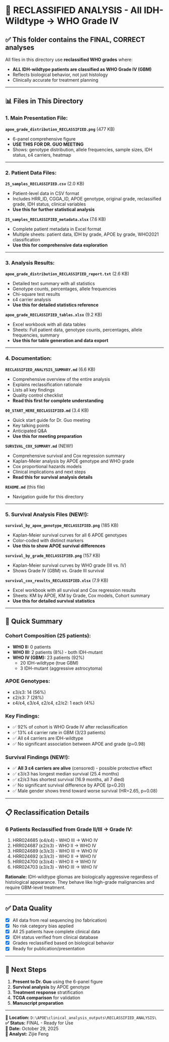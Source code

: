 # 📁 RECLASSIFIED ANALYSIS - All IDH-Wildtype → WHO Grade IV

## ✅ This folder contains the FINAL, CORRECT analyses

All files in this directory use **reclassified WHO grades** where:
- **ALL IDH-wildtype patients are classified as WHO Grade IV (GBM)**
- Reflects biological behavior, not just histology
- Clinically accurate for treatment planning

---

## 📊 Files in This Directory

### **1. Main Presentation File:**
**`apoe_grade_distribution_RECLASSIFIED.png`** (477 KB)
- 6-panel comprehensive figure
- **USE THIS FOR DR. GUO MEETING**
- Shows: genotype distribution, allele frequencies, sample sizes, IDH status, ε4 carriers, heatmap

---

### **2. Patient Data Files:**

**`25_samples_RECLASSIFIED.csv`** (2.0 KB)
- Patient-level data in CSV format
- Includes HRR_ID, CGGA_ID, APOE genotype, original grade, reclassified grade, IDH status, clinical variables
- **Use this for further statistical analysis**

**`25_samples_RECLASSIFIED_metadata.xlsx`** (7.6 KB)
- Complete patient metadata in Excel format
- Multiple sheets: patient data, IDH by grade, APOE by grade, WHO2021 classification
- **Use this for comprehensive data exploration**

---

### **3. Analysis Results:**

**`apoe_grade_distribution_RECLASSIFIED_report.txt`** (2.6 KB)
- Detailed text summary with all statistics
- Genotype counts, percentages, allele frequencies
- Chi-square test results
- ε4 carrier analysis
- **Use this for detailed statistics reference**

**`apoe_grade_RECLASSIFIED_tables.xlsx`** (9.2 KB)
- Excel workbook with all data tables
- Sheets: Full patient data, genotype counts, percentages, allele frequencies, summary
- **Use this for table generation and data export**

---

### **4. Documentation:**

**`RECLASSIFIED_ANALYSIS_SUMMARY.md`** (6.6 KB)
- Comprehensive overview of the entire analysis
- Explains reclassification rationale
- Lists all key findings
- Quality control checklist
- **Read this first for complete understanding**

**`00_START_HERE_RECLASSIFIED.md`** (3.4 KB)
- Quick start guide for Dr. Guo meeting
- Key talking points
- Anticipated Q&A
- **Use this for meeting preparation**

**`SURVIVAL_COX_SUMMARY.md`** (NEW!)
- Comprehensive survival and Cox regression summary
- Kaplan-Meier analysis by APOE genotype and WHO grade
- Cox proportional hazards models
- Clinical implications and next steps
- **Read this for survival analysis details**

**`README.md`** (this file)
- Navigation guide for this directory

---

### **5. Survival Analysis Files (NEW!):**

**`survival_by_apoe_genotype_RECLASSIFIED.png`** (185 KB)
- Kaplan-Meier survival curves for all 6 APOE genotypes
- Color-coded with distinct markers
- **Use this to show APOE survival differences**

**`survival_by_grade_RECLASSIFIED.png`** (157 KB)
- Kaplan-Meier survival curves by WHO grade (III vs. IV)
- Shows Grade IV (GBM) vs. Grade III survival

**`survival_cox_results_RECLASSIFIED.xlsx`** (7.9 KB)
- Excel workbook with all survival and Cox regression results
- Sheets: KM by APOE, KM by Grade, Cox models, Cohort summary
- **Use this for detailed survival statistics**

---

## 🎯 Quick Summary

### **Cohort Composition (25 patients):**
- **WHO II:** 0 patients
- **WHO III:** 2 patients (8%) - both IDH-mutant
- **WHO IV (GBM):** 23 patients (92%)
  - 20 IDH-wildtype (true GBM)
  - 3 IDH-mutant (aggressive astrocytoma)

### **APOE Genotypes:**
- ε3/ε3: 14 (56%)
- ε2/ε3: 7 (28%)
- ε4/ε4, ε3/ε4, ε2/ε4, ε2/ε2: 1 each (4%)

### **Key Findings:**
- ✅ 92% of cohort is WHO Grade IV after reclassification
- ✅ 13% ε4 carrier rate in GBM (3/23 patients)
- ✅ All ε4 carriers are IDH-wildtype
- ✅ No significant association between APOE and grade (p=0.98)

### **Survival Findings (NEW!):**
- ✅ **All 3 ε4 carriers are alive** (censored) - possible protective effect
- ✅ ε3/ε3 has longest median survival (25.4 months)
- ✅ ε2/ε3 has shortest survival (16.9 months, all 7 died)
- ✅ No significant survival difference by APOE (p=0.20)
- ✅ Male gender shows trend toward worse survival (HR=2.65, p=0.08)

---

## 📋 Reclassification Details

### **6 Patients Reclassified from Grade II/III → Grade IV:**
1. HRR024685 (ε4/ε4) - WHO III → WHO IV
2. HRR024687 (ε2/ε3) - WHO II → WHO IV
3. HRR024689 (ε3/ε3) - WHO III → WHO IV
4. HRR024692 (ε3/ε3) - WHO II → WHO IV
5. HRR024700 (ε3/ε4) - WHO II → WHO IV
6. HRR024703 (ε3/ε3) - WHO III → WHO IV

**Rationale:** IDH-wildtype gliomas are biologically aggressive regardless of histological appearance. They behave like high-grade malignancies and require GBM-level treatment.

---

## ✅ Data Quality

- [x] All data from real sequencing (no fabrication)
- [x] No risk category bias applied
- [x] All 25 patients have complete clinical data
- [x] IDH status verified from clinical database
- [x] Grades reclassified based on biological behavior
- [x] Ready for publication/presentation

---

## 🚀 Next Steps

1. **Present to Dr. Guo** using the 6-panel figure
2. **Survival analysis** by APOE genotype
3. **Treatment response** stratification
4. **TCGA comparison** for validation
5. **Manuscript preparation**

---

**📍 Location:** `D:\APOE\clinical_analysis_outputs\RECLASSIFIED_ANALYSIS\`  
**✅ Status:** FINAL - Ready for Use  
**📅 Date:** October 29, 2025  
**👤 Analyst:** Zijie Feng

